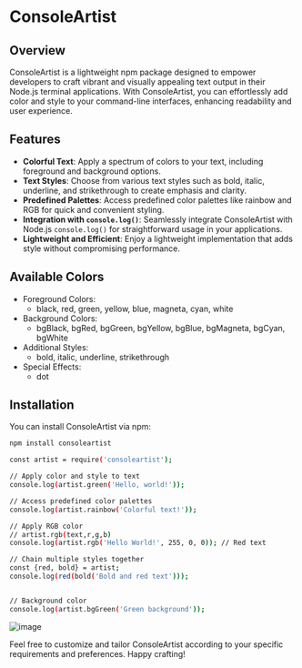 # ConsoleArtist

## Overview

ConsoleArtist is a lightweight npm package designed to empower developers to craft vibrant and visually appealing text output in their Node.js terminal applications. With ConsoleArtist, you can effortlessly add color and style to your command-line interfaces, enhancing readability and user experience.

## Features

- **Colorful Text**: Apply a spectrum of colors to your text, including foreground and background options.
- **Text Styles**: Choose from various text styles such as bold, italic, underline, and strikethrough to create emphasis and clarity.
- **Predefined Palettes**: Access predefined color palettes like rainbow and RGB for quick and convenient styling.
- **Integration with `console.log()`**: Seamlessly integrate ConsoleArtist with Node.js `console.log()` for straightforward usage in your applications.
- **Lightweight and Efficient**: Enjoy a lightweight implementation that adds style without compromising performance.

## Available Colors

- Foreground Colors:
  - black, red, green, yellow, blue, magneta, cyan, white
- Background Colors:
  - bgBlack, bgRed, bgGreen, bgYellow, bgBlue, bgMagneta, bgCyan, bgWhite
- Additional Styles:
  - bold, italic, underline, strikethrough
- Special Effects:
  - dot

## Installation

You can install ConsoleArtist via npm:

```bash
npm install consoleartist

const artist = require('consoleartist');

// Apply color and style to text
console.log(artist.green('Hello, world!'));

// Access predefined color palettes
console.log(artist.rainbow('Colorful text!'));

// Apply RGB color
// artist.rgb(text,r,g,b)
console.log(artist.rgb('Hello World!', 255, 0, 0)); // Red text

// Chain multiple styles together
const {red, bold} = artist;
console.log(red(bold('Bold and red text')));


// Background color
console.log(artist.bgGreen('Green background'));
```
![image](https://github.com/harshavardanan/consoleartist-npm/assets/68936029/fcd35bdf-fea2-48cd-8d30-de2212278fdd)


Feel free to customize and tailor ConsoleArtist according to your specific requirements and preferences. Happy crafting!
